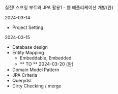 실전! 스프링 부트와 JPA 활용1 - 웹 애플리케이션 개발(완)

2024-03-14
- Project Setting

2024-03-15
- Database design
- Entity Mapping
    - Embeddable, Embedded
    - ** TO **
2024-03-20 (완)
- Domain Model Pattern
- JPA Criteria
- Querydsl
- Dirty Checking / merge
